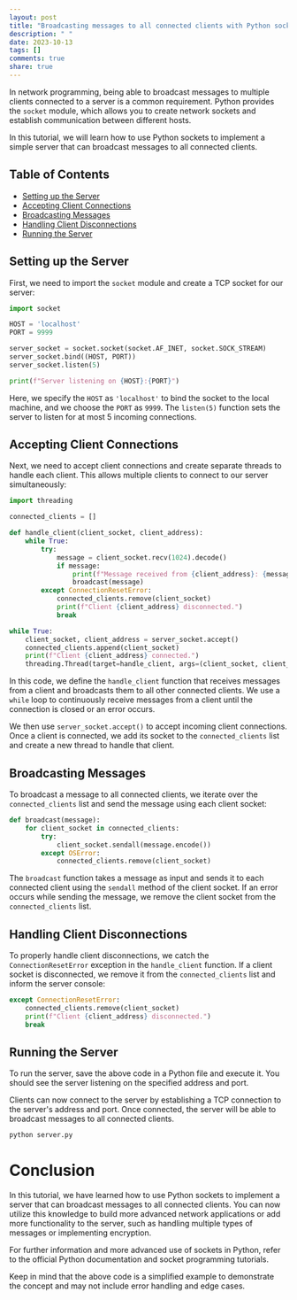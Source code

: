 ```yaml
---
layout: post
title: "Broadcasting messages to all connected clients with Python sockets"
description: " "
date: 2023-10-13
tags: []
comments: true
share: true
---
```


In network programming, being able to broadcast messages to multiple clients connected to a server is a common requirement. Python provides the `socket` module, which allows you to create network sockets and establish communication between different hosts.

In this tutorial, we will learn how to use Python sockets to implement a simple server that can broadcast messages to all connected clients.

## Table of Contents

- [Setting up the Server](#setting-up-the-server)
- [Accepting Client Connections](#accepting-client-connections)
- [Broadcasting Messages](#broadcasting-messages)
- [Handling Client Disconnections](#handling-client-disconnections)
- [Running the Server](#running-the-server)

## Setting up the Server

First, we need to import the `socket` module and create a TCP socket for our server:

```python
import socket

HOST = 'localhost'
PORT = 9999

server_socket = socket.socket(socket.AF_INET, socket.SOCK_STREAM)
server_socket.bind((HOST, PORT))
server_socket.listen(5)

print(f"Server listening on {HOST}:{PORT}")
```

Here, we specify the `HOST` as `'localhost'` to bind the socket to the local machine, and we choose the `PORT` as `9999`. The `listen(5)` function sets the server to listen for at most 5 incoming connections.

## Accepting Client Connections

Next, we need to accept client connections and create separate threads to handle each client. This allows multiple clients to connect to our server simultaneously:

```python
import threading

connected_clients = []

def handle_client(client_socket, client_address):
    while True:
        try:
            message = client_socket.recv(1024).decode()
            if message:
                print(f"Message received from {client_address}: {message}")
                broadcast(message)
        except ConnectionResetError:
            connected_clients.remove(client_socket)
            print(f"Client {client_address} disconnected.")
            break

while True:
    client_socket, client_address = server_socket.accept()
    connected_clients.append(client_socket)
    print(f"Client {client_address} connected.")
    threading.Thread(target=handle_client, args=(client_socket, client_address)).start()
```

In this code, we define the `handle_client` function that receives messages from a client and broadcasts them to all other connected clients. We use a `while` loop to continuously receive messages from a client until the connection is closed or an error occurs.

We then use `server_socket.accept()` to accept incoming client connections. Once a client is connected, we add its socket to the `connected_clients` list and create a new thread to handle that client.

## Broadcasting Messages

To broadcast a message to all connected clients, we iterate over the `connected_clients` list and send the message using each client socket:

```python
def broadcast(message):
    for client_socket in connected_clients:
        try:
            client_socket.sendall(message.encode())
        except OSError:
            connected_clients.remove(client_socket)
```

The `broadcast` function takes a message as input and sends it to each connected client using the `sendall` method of the client socket. If an error occurs while sending the message, we remove the client socket from the `connected_clients` list.

## Handling Client Disconnections

To properly handle client disconnections, we catch the `ConnectionResetError` exception in the `handle_client` function. If a client socket is disconnected, we remove it from the `connected_clients` list and inform the server console:

```python
except ConnectionResetError:
    connected_clients.remove(client_socket)
    print(f"Client {client_address} disconnected.")
    break
```

## Running the Server

To run the server, save the above code in a Python file and execute it. You should see the server listening on the specified address and port.

Clients can now connect to the server by establishing a TCP connection to the server's address and port. Once connected, the server will be able to broadcast messages to all connected clients.

```bash
python server.py
```

# Conclusion

In this tutorial, we have learned how to use Python sockets to implement a server that can broadcast messages to all connected clients. You can now utilize this knowledge to build more advanced network applications or add more functionality to the server, such as handling multiple types of messages or implementing encryption.

For further information and more advanced use of sockets in Python, refer to the official Python documentation and socket programming tutorials.

Keep in mind that the above code is a simplified example to demonstrate the concept and may not include error handling and edge cases.